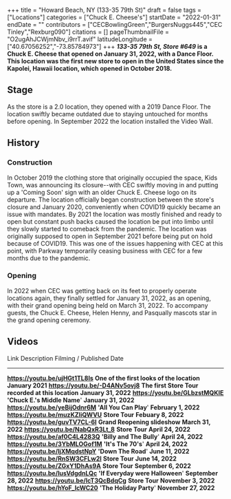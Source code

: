 +++
title = "Howard Beach, NY (133-35 79th St)"
draft = false
tags = ["Locations"]
categories = ["Chuck E. Cheese's"]
startDate = "2022-01-31"
endDate = ""
contributors = ["CECBowlingGreen","BurgersNuggs445","CEC Tinley","Rexburg090"]
citations = []
pageThumbnailFile = "O2ugAhJCWjmNbv_i9rrT.avif"
latitudeLongitude = ["40.67056252","-73.85784973"]
+++
***133-35 79th St, Store #649* is a Chuck E. Cheese that opened on January 31, 2022, with a Dance Floor.
This location was the first new store to open in the United States since the Kapolei, Hawaii location, which opened in October 2018.**

## Stage

As the store is a 2.0 location, they opened with a 2019 Dance Floor. The location swiftly became outdated due to staying untouched for months before opening. In September 2022 the location installed the Video Wall.

## History

### Construction

In October 2019 the clothing store that originally occupied the space, Kids Town, was announcing its closure--with CEC swiftly moving in and putting up a 'Coming Soon' sign with an older Chuck E. Cheese logo on its departure.
The location officially began construction between the store's closure and January 2020, conveniently when COVID19 quickly became an issue with mandates. By 2021 the location was mostly finished and ready to open but constant push backs caused the location be put into limbo until they slowly started to comeback from the pandemic.
The location was originally supposed to open in September 2021 before being put on hold because of COVID19. This was one of the issues happening with CEC at this point, with Parkway temporarily ceasing business with CEC for a few months due to the pandemic.

### Opening

In 2022 when CEC was getting back on its feet to properly operate locations again, they finally settled for January 31, 2022, as an opening, with their grand opening being held on March 31, 2022. To accompany guests, the Chuck E. Cheese, Helen Henny, and Pasqually mascots star in the grand opening ceremony.

## Videos

  Link                               Description                                          Filming / Published Date
  ---------------------------------- ---------------------------------------------------- --------------------------
  **https://youtu.be/ujHGt1TL8ls**   **One of the first looks of the location**           **January 2021**
  **https://youtu.be/-D4ANv5ovj8**   **The first Store Tour recorded at this location**   **January 31, 2022**
  **https://youtu.be/GLbzstMQKIE**   **'Chuck E.'s Middle Name**'                      **January 31, 2022**
  **https://youtu.be/yeBijOdnr6M**   **'All You Can Play**'                             **February 1, 2022**
  **https://youtu.be/muzKZIiQWVU**   **Store Tour**                                       **Febuary 8, 2022**
  **https://youtu.be/guvTV7CL-6I**   **Grand Reopening slideshow**                        **March 31, 2022**
  **https://youtu.be/NabQxR3Lt_8**   **Store Tour**                                       **April 24, 2022**
  **https://youtu.be/af0C4L4283Q**   **'Billy and The Bully**'                          **April 24, 2022**
  **https://youtu.be/3YbMLOGof1M**   **'It's The 70's**'                              **April 24, 2022**
  **https://youtu.be/ljXMqdstNpY**   **'Down The Road**'                                **June 11, 2022**
  **https://youtu.be/RnSW3CFLw2I**   **Store Tour**                                       **June 14, 2022**
  **https://youtu.be/ZGxY1DhAs9A**   **Store Tour**                                       **September 6, 2022**
  **https://youtu.be/IusVdgdnLQc**   **'If Everyday were Halloween**'                   **September 28, 2022**
  **https://youtu.be/lcT3QcBdqCg**   **Store Tour**                                       **November 3, 2022**
  **https://youtu.be/hYoF_lcWC20**   **'The Holiday Party**'                            **November 27, 2022**
